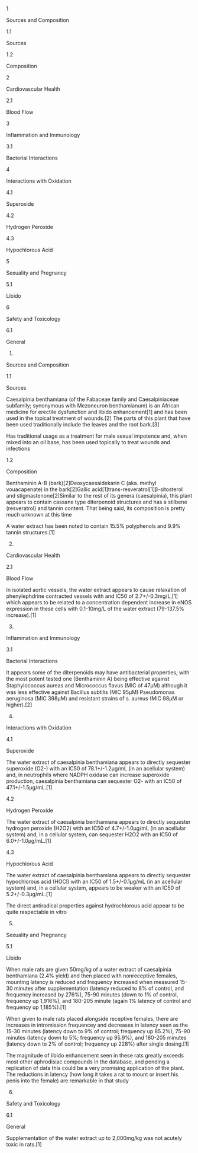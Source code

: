 1

Sources and Composition

1.1

Sources

1.2

Composition

2

Cardiovascular Health

2.1

Blood Flow

3

Inflammation and Immunology

3.1

Bacterial Interactions

4

Interactions with Oxidation

4.1

Superoxide

4.2

Hydrogen Peroxide

4.3

Hypochlorous Acid

5

Sexuality and Pregnancy

5.1

Libido

6

Safety and Toxicology

6.1

General

1.

Sources and Composition

1.1

Sources

Caesalpinia benthamiana (of the Fabaceae family and Caesalpiniaceae subfamily; synonymous with Mezoneuron benthamianum) is an African medicine for erectile dysfunction and libido enhancement[1] and has been used in the topical treatment of wounds.[2] The parts of this plant that have been used traditionally include the leaves and the root bark.[3]

Has traditional usage as a treatment for male sexual impotence and, when mixed into an oil base, has been used topically to treat wounds and infections

1.2

Composition

Benthaminin A-B (bark)[2]Deoxycaesaldekarin C (aka. methyl vouacapenate) in the bark[2]Gallic acid[1]trans-resveratrol[1]β-sitosterol and stigmastenone[2]Similar to the rest of its genera (caesalpinia), this plant appears to contain cassane type diterpenoid structures and has a stilbene (resveratrol) and tannin content. That being said, its composition is pretty much unknown at this time

A water extract has been noted to contain 15.5% polyphenols and 9.9% tannin structures.[1]

2.

Cardiovascular Health

2.1

Blood Flow

In isolated aortic vessels, the water extract appears to cause relaxation of phenylephdrine contracted vessels with and IC50 of 2.7+/-0.3mg/L,[1] which appears to be related to a concentration dependent increase in eNOS expression in these cells with 0.1-10mg/L of the water extract (79-137.5% increase).[1]

3.

Inflammation and Immunology

3.1

Bacterial Interactions

It appears some of the diterpenoids may have antibacterial properties, with the most potent tested one (Benthaminin A) being effective against Staphylococcus aureas and Micrococcus ﬂavus (MIC of 47µM) although it was less effective against Bacillus subtilis (MIC 95µM) Pseudomonas aeruginosa (MIC 398µM) and resistant strains of s. aureus (MIC 98µM or higher).[2]

4.

Interactions with Oxidation

4.1

Superoxide

The water extract of caesalpinia benthamiana appears to directly sequester superoxide (O2-) with an IC50 of 78.1+/-1.2µg/mL (in an acellular system) and, in neutrophils where NADPH oxidase can increase superoxide production, caesalpinia benthamiana can sequester O2- with an IC50 of 47.1+/-1.5µg/mL.[1]

4.2

Hydrogen Peroxide

The water extract of caesalpinia benthamiana appears to directly sequester hydrogen peroxide (H2O2) with an IC50 of 4.7+/-1.0µg/mL (in an acellular system) and, in a cellular system, can sequester H2O2 with an IC50 of 6.0+/-1.0µg/mL.[1]

4.3

Hypochlorous Acid

The water extract of caesalpinia benthamiana appears to directly sequester hypochlorous acid (HOCl) with an IC50 of 1.5+/-0.1µg/mL (in an acellular system) and, in a cellular system, appears to be weaker with an IC50 of 5.2+/-0.3µg/mL.[1]

The direct antiradical properties against hydrochlorous acid appear to be quite respectable in vitro

5.

Sexuality and Pregnancy

5.1

Libido

When male rats are given 50mg/kg of a water extract of caesalpinia benthamiana (2.4% yield) and then placed with nonreceptive females, mounting latency is reduced and frequency increased when measured 15-30 minutes after supplementation (latency reduced to 8% of control, and frequency increased by 276%), 75-90 minutes (down to 1% of control, frequency up 1,916%), and 180-205 minute (again 1% latency of control and frequency up 1,185%).[1]

When given to male rats placed alongside receptive females, there are increases in intromission frequencey and decreases in latency seen as the 15-30 minutes (latency down to 9% of control; frequency up 85.2%), 75-90 minutes (latency down to 5%; frequency up 95.9%), and 180-205 minutes (latency down to 2% of control; frequency up 228%) after single dosing.[1]

The magnitude of libido enhancement seen in these rats greatly exceeds most other aphrodisiac compounds in the database, and pending a replication of data this could be a very promising application of the plant. The reductions in latency (how long it takes a rat to mount or insert his penis into the female) are remarkable in that study

6.

Safety and Toxicology

6.1

General

Supplementation of the water extract up to 2,000mg/kg was not acutely toxic in rats.[1]

